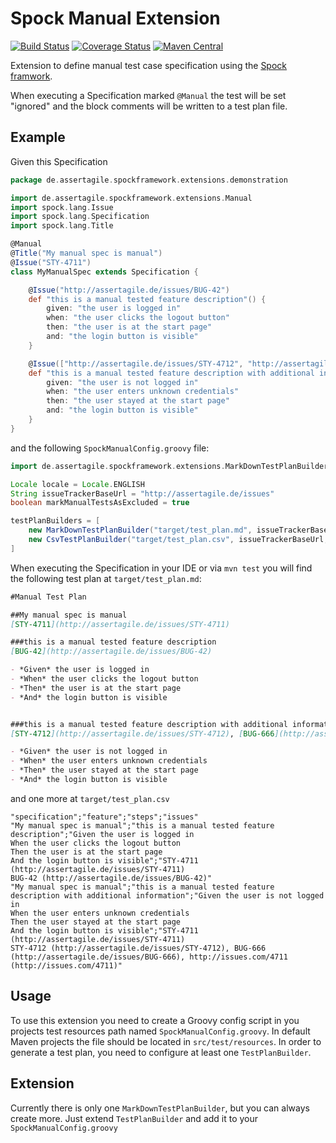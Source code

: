Spock Manual Extension
======================

[![Build Status](https://travis-ci.org/mkutz/spock-manual-extension.svg?branch=master)](https://travis-ci.org/mkutz/spock-manual-extension) [![Coverage Status](https://img.shields.io/coveralls/mkutz/spock-manual-extension.svg)](https://coveralls.io/r/mkutz/spock-manual-extension)
[![Maven Central](https://maven-badges.herokuapp.com/maven-central/de.assertagile.spockframework.extensions/spock-manual-extension/badge.svg)](https://maven-badges.herokuapp.com/maven-central/de.assertagile.spockframework.extensions/spock-manual-extension)

Extension to define manual test case specification using the [Spock framwork](http://spockframework.org/).

When executing a Specification marked `@Manual` the test will be set "ignored" and the block comments will be written to a test plan file.

Example
-------

Given this Specification
```groovy
package de.assertagile.spockframework.extensions.demonstration

import de.assertagile.spockframework.extensions.Manual
import spock.lang.Issue
import spock.lang.Specification
import spock.lang.Title

@Manual
@Title("My manual spec is manual")
@Issue("STY-4711")
class MyManualSpec extends Specification {

    @Issue("http://assertagile.de/issues/BUG-42")
    def "this is a manual tested feature description"() {
        given: "the user is logged in"
        when: "the user clicks the logout button"
        then: "the user is at the start page"
        and: "the login button is visible"
    }

    @Issue(["http://assertagile.de/issues/STY-4712", "http://assertagile.de/issues/BUG-666", "http://issues.com/4711"])
    def "this is a manual tested feature description with additional information"() {
        given: "the user is not logged in"
        when: "the user enters unknown credentials"
        then: "the user stayed at the start page"
        and: "the login button is visible"
    }
}
```

and the following `SpockManualConfig.groovy` file:

```groovy
import de.assertagile.spockframework.extensions.MarkDownTestPlanBuilder

Locale locale = Locale.ENGLISH
String issueTrackerBaseUrl = "http://assertagile.de/issues"
boolean markManualTestsAsExcluded = true

testPlanBuilders = [
    new MarkDownTestPlanBuilder("target/test_plan.md", issueTrackerBaseUrl, locale),
    new CsvTestPlanBuilder("target/test_plan.csv", issueTrackerBaseUrl, locale)
]
```

When executing the Specification in your IDE or via `mvn test` you will find the following test plan at
`target/test_plan.md`:

```markdown
#Manual Test Plan

##My manual spec is manual
[STY-4711](http://assertagile.de/issues/STY-4711)

###this is a manual tested feature description
[BUG-42](http://assertagile.de/issues/BUG-42)

- *Given* the user is logged in
- *When* the user clicks the logout button
- *Then* the user is at the start page
- *And* the login button is visible


###this is a manual tested feature description with additional information
[STY-4712](http://assertagile.de/issues/STY-4712), [BUG-666](http://assertagile.de/issues/BUG-666), [http://issues.com/4711](http://issues.com/4711)

- *Given* the user is not logged in
- *When* the user enters unknown credentials
- *Then* the user stayed at the start page
- *And* the login button is visible
```

and one more at `target/test_plan.csv`

```
"specification";"feature";"steps";"issues"
"My manual spec is manual";"this is a manual tested feature description";"Given the user is logged in
When the user clicks the logout button
Then the user is at the start page
And the login button is visible";"STY-4711 (http://assertagile.de/issues/STY-4711)
BUG-42 (http://assertagile.de/issues/BUG-42)"
"My manual spec is manual";"this is a manual tested feature description with additional information";"Given the user is not logged in
When the user enters unknown credentials
Then the user stayed at the start page
And the login button is visible";"STY-4711 (http://assertagile.de/issues/STY-4711)
STY-4712 (http://assertagile.de/issues/STY-4712), BUG-666 (http://assertagile.de/issues/BUG-666), http://issues.com/4711 (http://issues.com/4711)"
```


Usage
-----

To use this extension you need to create a Groovy config script in you projects test resources path named
`SpockManualConfig.groovy`.
In default Maven projects the file should be located in `src/test/resources`.
In order to generate a test plan, you need to configure at least one `TestPlanBuilder`.

Extension
---------

Currently there is only one `MarkDownTestPlanBuilder`, but you can always create more. Just extend `TestPlanBuilder`
and add it to your `SpockManualConfig.groovy`
